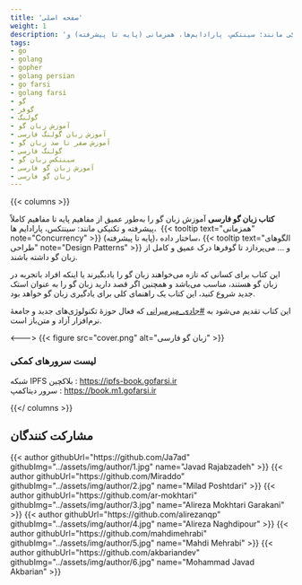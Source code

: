 ```yaml
---
title: 'صفحه اصلی'
weight: 1
description: 'کتاب زبان فارسی آموزش زبان گو را به‌طور عمیق از مفاهیم پایه تا مفاهیم کاملاً پیشرفته و تکنیکی مانند: سینتکس، پارادایم‌ها، همزمانی (پایه تا پیشرفته) و...'
tags:
- go
- golang
- gopher
- golang persian
- go farsi
- golang farsi
- گو
- گوفر
- گولنگ
- آموزش زبان گو
- آموزش زبان گولنگ فارسی
- آموزش صفر تا صد زبان گو
- گولنگ فارسی
- سینتکس زبان گو
- آموزش زبان گو فارسی
- زبان گو فارسی
---
```

{{< columns >}}

**کتاب زبان گو فارسی** آموزش زبان گو را به‌طور عمیق از مفاهیم پایه تا مفاهیم کاملاً پیشرفته و تکنیکی مانند: سینتکس، پارادایم ها،  {{< tooltip text="همزمانی" note="Concurrency" >}} (پایه تا پیشرفته)، ساختار داده، {{< tooltip text="الگوهای طراحی" note="Design Patterns" >}} و ... می‌پردازد تا گوفرها درک عمیق و کامل از زبان گو داشته باشند.

این کتاب برای کسانی که تازه می‌خواهند زبان گو را یادبگیرند یا اینکه افراد باتجربه در زبان گو هستند، مناسب می‌باشد و همچنین اگر قصد دارید زبان گو را به عنوان استک جدید شروع کنید، این کتاب یک راهنمای کلی برای یادگیری زبان گو خواهد بود.


این کتاب تقدیم می‌شود به [#جادی_میرمیرانی](https://jadi.net/) که فعال حوزهٔ تکنولوژی‌های جدید و جامعهٔ نرم‌افزار آزاد و متن‌باز است.


<--->
{{< figure src="cover.png" alt="زبان گو فارسی" >}}

### <span class="fas fa-sharp fa-solid fa-globe"></span> لیست سرورهای کمکی

<span class="fas fa-sharp fa-solid fa-circle-nodes"></span>  شبکه IPFS بلاکچین :  https://ipfs-book.gofarsi.ir
<br>
<span class="fas fa-sharp fa-solid fa-server"></span>  سرور دیتاکمپ :  https://book.m1.gofarsi.ir


{{</ columns >}}

## <span class="fas fa-sharp fa-solid fa-people-group"></span> مشارکت کنندگان
<p>
{{< author githubUrl="https://github.com/Ja7ad" githubImg="../assets/img/author/1.jpg" name="Javad Rajabzadeh" >}}
{{< author githubUrl="https://github.com/Miraddo" githubImg="../assets/img/author/2.jpg" name="Milad Poshtdari" >}}
{{< author githubUrl="https://github.com/ar-mokhtari" githubImg="../assets/img/author/3.jpg" name="Alireza Mokhtari Garakani" >}}
{{< author githubUrl="https://github.com/alirezanqp" githubImg="../assets/img/author/4.jpg" name="Alireza Naghdipour" >}}
{{< author githubUrl="https://github.com/mahdimehrabi" githubImg="../assets/img/author/5.jpg" name="Mahdi Mehrabi" >}}
{{< author githubUrl="https://github.com/akbariandev" githubImg="../assets/img/author/6.jpg" name="Mohammad Javad Akbarian" >}}
</p>

